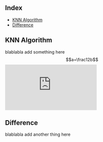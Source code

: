 ## Index
- [KNN Algorithm](#KNN-Algorithm)
- [Difference](#Difference)

## KNN Algorithm
blablabla
add something here 
$$a=\frac12b$$
![equation](http://www.sciweavers.org/tex2img.php?eq=1%2Bsin%28mc%5E2%29&bc=White&fc=Black&im=jpg&fs=12&ff=arev&edit=)

## Difference
blablabla
add another thing here
<!--stackedit_data:
eyJoaXN0b3J5IjpbLTQ1NzY5NDU5MCwtMTQ4ODQ4ODgwLC00MD
UwOTg3MTMsLTQwNTA5ODcxM119
-->
